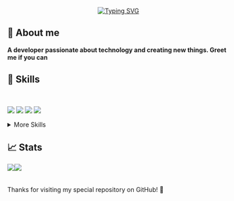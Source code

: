 <p align="center">
<a href="https://git.io/typing-svg"><img src="https://readme-typing-svg.demolab.com?        font=Fira+Code&duration=2500&pause=800&color=8911F7&center=true&vCenter=true&multiline=true&width=435&height=60&lines=I'm+Alex+(AstrumStorm);Software+Developer" alt="Typing SVG" /></a>
</p>

## :open_file_folder: About me

<strong>A developer passionate about technology and creating new things. Greet me if you can</strong>

## 💼 Skills

<br/>

![](https://img.shields.io/badge/Code-Python-informational?style=flat&logo=python&logoColor=white&color=9912F4)
![](https://img.shields.io/badge/Code-JavaScript-informational?style=flat&logo=javascript&logoColor=white&color=9912F4)
![](https://img.shields.io/badge/Code-Bash-informational?style=flat&logo=shell&logoColor=white&color=9912F4)
![](https://img.shields.io/badge/Code-C++-informational?style=flat&logo=cplusplus&logoColor=white&color=9912F4)


<details>
<summary>More Skills</summary>
<br/>

![](https://img.shields.io/badge/Style-CSS-informational?style=flat&logo=css3&logoColor=white&color=9912F4)
![](https://img.shields.io/badge/Tags-HTML-informational?style=flat&logo=html5&logoColor=white&color=9912F4)
![](https://img.shields.io/badge/Tools-Photoshop-informational?style=flat&logo=Adobe-Photoshop&logoColor=white&color=9912F4)

</details>

## 📈 Stats

<div style="display: flex; flex-direction: row;">
 <img class="img" src="https://github-readme-stats.vercel.app/api?username=AstrumStorm&show_icons=true&theme=radical" />
 <img class="img" src="https://github-readme-stats.vercel.app/api/top-langs/?username=AstrumStorm&theme=radical&layout=compact" />
</div>

<br/>
<br/>

<footer>Thanks for visiting my special repository on GitHub! 💜</footer>
